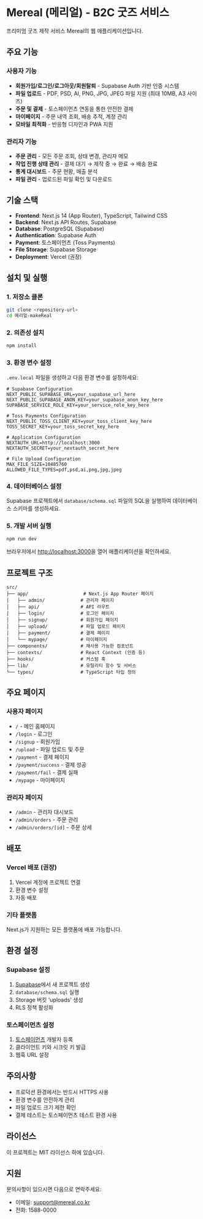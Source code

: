 # Mereal (메리얼) - B2C 굿즈 서비스

프리미엄 굿즈 제작 서비스 Mereal의 웹 애플리케이션입니다.

## 주요 기능

### 사용자 기능
- **회원가입/로그인/로그아웃/회원탈퇴** - Supabase Auth 기반 인증 시스템
- **파일 업로드** - PDF, PSD, AI, PNG, JPG, JPEG 파일 지원 (최대 10MB, A3 사이즈)
- **주문 및 결제** - 토스페이먼츠 연동을 통한 안전한 결제
- **마이페이지** - 주문 내역 조회, 배송 추적, 계정 관리
- **모바일 최적화** - 반응형 디자인과 PWA 지원

### 관리자 기능
- **주문 관리** - 모든 주문 조회, 상태 변경, 관리자 메모
- **작업 진행 상태 관리** - 결제 대기 → 제작 중 → 완료 → 배송 완료
- **통계 대시보드** - 주문 현황, 매출 분석
- **파일 관리** - 업로드된 파일 확인 및 다운로드

## 기술 스택

- **Frontend**: Next.js 14 (App Router), TypeScript, Tailwind CSS
- **Backend**: Next.js API Routes, Supabase
- **Database**: PostgreSQL (Supabase)
- **Authentication**: Supabase Auth
- **Payment**: 토스페이먼츠 (Toss Payments)
- **File Storage**: Supabase Storage
- **Deployment**: Vercel (권장)

## 설치 및 실행

### 1. 저장소 클론
```bash
git clone <repository-url>
cd 메리얼-makeReal
```

### 2. 의존성 설치
```bash
npm install
```

### 3. 환경 변수 설정
`.env.local` 파일을 생성하고 다음 환경 변수를 설정하세요:

```env
# Supabase Configuration
NEXT_PUBLIC_SUPABASE_URL=your_supabase_url_here
NEXT_PUBLIC_SUPABASE_ANON_KEY=your_supabase_anon_key_here
SUPABASE_SERVICE_ROLE_KEY=your_service_role_key_here

# Toss Payments Configuration
NEXT_PUBLIC_TOSS_CLIENT_KEY=your_toss_client_key_here
TOSS_SECRET_KEY=your_toss_secret_key_here

# Application Configuration
NEXTAUTH_URL=http://localhost:3000
NEXTAUTH_SECRET=your_nextauth_secret_here

# File Upload Configuration
MAX_FILE_SIZE=10485760
ALLOWED_FILE_TYPES=pdf,psd,ai,png,jpg,jpeg
```

### 4. 데이터베이스 설정
Supabase 프로젝트에서 `database/schema.sql` 파일의 SQL을 실행하여 데이터베이스 스키마를 생성하세요.

### 5. 개발 서버 실행
```bash
npm run dev
```

브라우저에서 [http://localhost:3000](http://localhost:3000)을 열어 애플리케이션을 확인하세요.

## 프로젝트 구조

```
src/
├── app/                    # Next.js App Router 페이지
│   ├── admin/             # 관리자 페이지
│   ├── api/               # API 라우트
│   ├── login/             # 로그인 페이지
│   ├── signup/            # 회원가입 페이지
│   ├── upload/            # 파일 업로드 페이지
│   ├── payment/           # 결제 페이지
│   └── mypage/            # 마이페이지
├── components/            # 재사용 가능한 컴포넌트
├── contexts/              # React Context (인증 등)
├── hooks/                 # 커스텀 훅
├── lib/                   # 유틸리티 함수 및 서비스
└── types/                 # TypeScript 타입 정의
```

## 주요 페이지

### 사용자 페이지
- `/` - 메인 홈페이지
- `/login` - 로그인
- `/signup` - 회원가입
- `/upload` - 파일 업로드 및 주문
- `/payment` - 결제 페이지
- `/payment/success` - 결제 성공
- `/payment/fail` - 결제 실패
- `/mypage` - 마이페이지

### 관리자 페이지
- `/admin` - 관리자 대시보드
- `/admin/orders` - 주문 관리
- `/admin/orders/[id]` - 주문 상세

## 배포

### Vercel 배포 (권장)
1. Vercel 계정에 프로젝트 연결
2. 환경 변수 설정
3. 자동 배포

### 기타 플랫폼
Next.js가 지원하는 모든 플랫폼에 배포 가능합니다.

## 환경 설정

### Supabase 설정
1. [Supabase](https://supabase.com)에서 새 프로젝트 생성
2. `database/schema.sql` 실행
3. Storage 버킷 'uploads' 생성
4. RLS 정책 활성화

### 토스페이먼츠 설정
1. [토스페이먼츠](https://developers.tosspayments.com) 개발자 등록
2. 클라이언트 키와 시크릿 키 발급
3. 웹훅 URL 설정

## 주의사항

- 프로덕션 환경에서는 반드시 HTTPS 사용
- 환경 변수를 안전하게 관리
- 파일 업로드 크기 제한 확인
- 결제 테스트는 토스페이먼츠 테스트 환경 사용

## 라이선스

이 프로젝트는 MIT 라이선스 하에 있습니다.

## 지원

문의사항이 있으시면 다음으로 연락주세요:
- 이메일: support@mereal.co.kr
- 전화: 1588-0000
